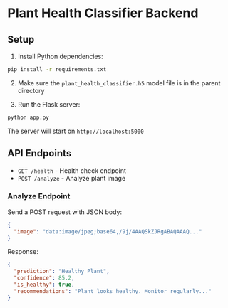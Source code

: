 # Plant Health Classifier Backend

## Setup

1. Install Python dependencies:
```bash
pip install -r requirements.txt
```

2. Make sure the `plant_health_classifier.h5` model file is in the parent directory

3. Run the Flask server:
```bash
python app.py
```

The server will start on `http://localhost:5000`

## API Endpoints

- `GET /health` - Health check endpoint
- `POST /analyze` - Analyze plant image

### Analyze Endpoint

Send a POST request with JSON body:
```json
{
  "image": "data:image/jpeg;base64,/9j/4AAQSkZJRgABAQAAAQ..."
}
```

Response:
```json
{
  "prediction": "Healthy Plant",
  "confidence": 85.2,
  "is_healthy": true,
  "recommendations": "Plant looks healthy. Monitor regularly..."
}
```